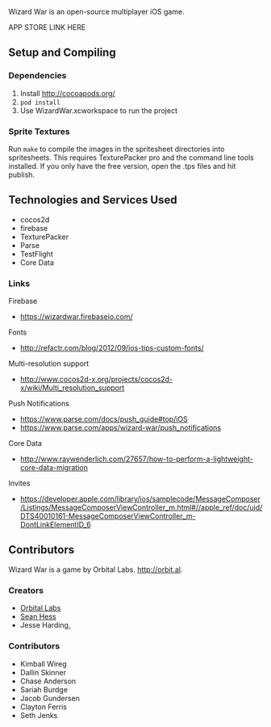 Wizard War is an open-source multiplayer iOS game.

APP STORE LINK HERE

Setup and Compiling
-------------------

### Dependencies

1. Install http://cocoapods.org/
2. `pod install`
3. Use WizardWar.xcworkspace to run the project

### Sprite Textures

Run `make` to compile the images in the spritesheet directories into spritesheets. This requires TexturePacker pro and the command line tools installed. If you only have the free version, open the .tps files and hit publish.

Technologies and Services Used
------------------------------

- cocos2d
- firebase
- TexturePacker
- Parse
- TestFlight
- Core Data

### Links

Firebase
* https://wizardwar.firebaseio.com/

Fonts
* http://refactr.com/blog/2012/09/ios-tips-custom-fonts/

Multi-resolution support
* http://www.cocos2d-x.org/projects/cocos2d-x/wiki/Multi_resolution_support

Push Notifications
* https://www.parse.com/docs/push_guide#top/iOS
* https://www.parse.com/apps/wizard-war/push_notifications

Core Data
* http://www.raywenderlich.com/27657/how-to-perform-a-lightweight-core-data-migration

Invites
* https://developer.apple.com/library/ios/samplecode/MessageComposer/Listings/MessageComposerViewController_m.html#//apple_ref/doc/uid/DTS40010161-MessageComposerViewController_m-DontLinkElementID_6


Contributors
------------

Wizard War is a game by Orbital Labs. http://orbit.al. 

### Creators

- [Orbital Labs](http://orbit.al)
- [Sean Hess](http://seanhess.github.com)
- Jesse Harding,

### Contributors

- Kimball Wireg
- Dallin Skinner
- Chase Anderson
- Sariah Burdge
- Jacob Gundersen
- Clayton Ferris
- Seth Jenks









